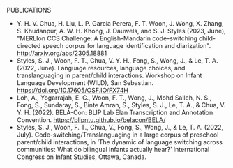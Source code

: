 PUBLICATIONS

- Y. H. V. Chua, H. Liu, L. P. Garcia Perera, F. T. Woon, J. Wong, X. Zhang, S. Khudanpur, A. W. H. Khong, J. Dauwels, and S. J. Styles (2023, June), "MERLIon CCS Challenge: A English-Mandarin code-switching child-directed speech corpus for language identification and diarization". http://arxiv.org/abs/2305.18881
- Styles, S. J., Woon, F. T., Chua, V. Y. H., Fong, S., Wong, J., & Le, T. A. (2022, June). Language resources, language choices, and translanguaging in parent/child interactions. Workshop on Infant Language Development (WILD), San Sebastian. https://doi.org/10.17605/OSF.IO/FX74H
- Loh, A., Yogarrajah, E. C., Woon, F. T., Wong, J., Mohd Salleh, N. S., Fong, S., Sundaray, S., Binte Amran, S., Styles, S. J., Le, T. A., & Chua, V. Y. H. (2022). BELA-Con: BLIP Lab Elan Transcription and Annotation Convention. https://blipntu.github.io/belacon/BELA/
- Styles, S. J., Woon, F. T., Chua, V., Fong, S., Wong, J., & Le, T. A. (2022, July). Code-switching/Translanguaging in a large corpus of preschool parent/child interactions, in ‘The dynamic of language switching across communities: What do bilingual infants actually hear?’ International Congress on Infant Studies, Ottawa, Canada.
